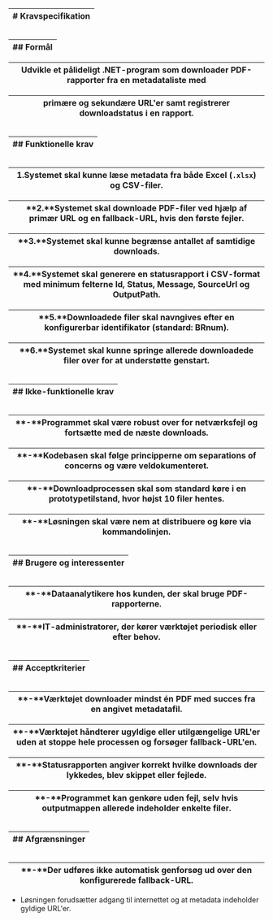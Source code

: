| **# Kravspecifikation** |
| ----------------------------- |

|  |
| - |

| **## Formål** |
| -------------------- |

| Udvikle et pålideligt .NET-program som downloader PDF-rapporter fra en metadataliste med |
| ----------------------------------------------------------------------------------------- |

| primære og sekundære URL'er samt registrerer downloadstatus i en rapport. |
| --------------------------------------------------------------------------- |

|  |
| - |

| **## Funktionelle krav** |
| ------------------------------ |

|  |
| - |

| **1.**Systemet skal kunne læse metadata fra både Excel (**`.xlsx`**) og CSV-filer. |
| -------------------------------------------------------------------------------------------------- |

| **2.**Systemet skal downloade PDF-filer ved hjælp af primær URL og en fallback-URL, hvis den første fejler. |
| -------------------------------------------------------------------------------------------------------------- |

| **3.**Systemet skal kunne begrænse antallet af samtidige downloads. |
| -------------------------------------------------------------------- |

| **4.**Systemet skal generere en statusrapport i CSV-format med minimum felterne Id, Status, Message, SourceUrl og OutputPath. |
| ----------------------------------------------------------------------------------------------------------------------------- |

| **5.**Downloadede filer skal navngives efter en konfigurerbar identifikator (standard: BRnum). |
| ------------------------------------------------------------------------------------------------- |

| **6.**Systemet skal kunne springe allerede downloadede filer over for at understøtte genstart. |
| ----------------------------------------------------------------------------------------------- |

|  |
| - |

| **## Ikke-funktionelle krav** |
| ----------------------------------- |

|  |
| - |

| **-**Programmet skal være robust over for netværksfejl og fortsætte med de næste downloads. |
| ----------------------------------------------------------------------------------------------- |

| **-**Kodebasen skal følge principperne om separations of concerns og være veldokumenteret. |
| -------------------------------------------------------------------------------------------- |

| **-**Downloadprocessen skal som standard køre i en prototypetilstand, hvor højst 10 filer hentes. |
| --------------------------------------------------------------------------------------------------- |

| **-**Løsningen skal være nem at distribuere og køre via kommandolinjen. |
| -------------------------------------------------------------------------- |

|  |
| - |

| **## Brugere og interessenter** |
| ------------------------------------- |

|  |
| - |

| **-**Dataanalytikere hos kunden, der skal bruge PDF-rapporterne. |
| ---------------------------------------------------------------- |

| **-**IT-administratorer, der kører værktøjet periodisk eller efter behov. |
| ---------------------------------------------------------------------------- |

|  |
| - |

| **## Acceptkriterier** |
| ---------------------------- |

|  |
| - |

| **-**Værktøjet downloader mindst én PDF med succes fra en angivet metadatafil. |
| --------------------------------------------------------------------------------- |

| **-**Værktøjet håndterer ugyldige eller utilgængelige URL'er uden at stoppe hele processen og forsøger fallback-URL'en. |
| ---------------------------------------------------------------------------------------------------------------------------- |

| **-**Statusrapporten angiver korrekt hvilke downloads der lykkedes, blev skippet eller fejlede. |
| ----------------------------------------------------------------------------------------------- |

| **-**Programmet kan genkøre uden fejl, selv hvis outputmappen allerede indeholder enkelte filer. |
| ------------------------------------------------------------------------------------------------- |

|  |
| - |

| **## Afgrænsninger** |
| --------------------------- |

|  |
| - |

| **-**Der udføres ikke automatisk genforsøg ud over den konfigurerede fallback-URL. |
| ------------------------------------------------------------------------------------ |

- Løsningen forudsætter adgang til internettet og at metadata indeholder gyldige URL'er.

